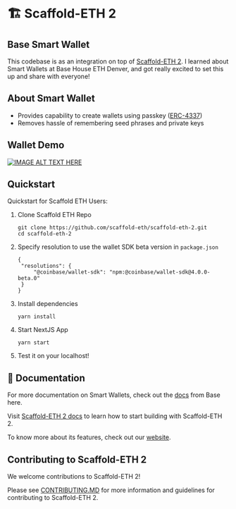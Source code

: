 # 🏗 Scaffold-ETH 2

## Base Smart Wallet

This codebase is as an integration on top of [Scaffold-ETH 2](https://scaffoldeth.io/). I learned about Smart Wallets at Base House ETH Denver, and got really excited to set this up and share with everyone!

## About Smart Wallet

- Provides capability to create wallets using passkey ([ERC-4337](https://eips.ethereum.org/EIPS/eip-4337))
- Removes hassle of remembering seed phrases and private keys

## Wallet Demo

[![IMAGE ALT TEXT HERE](https://img.youtube.com/vi/F82n7ePUo6M/1.jpg)](https://youtu.be/F82n7ePUo6M)

## Quickstart

Quickstart for Scaffold ETH Users:

1. Clone Scaffold ETH Repo
    ```
    git clone https://github.com/scaffold-eth/scaffold-eth-2.git
    cd scaffold-eth-2
    ```
2. Specify resolution to use the wallet SDK beta version in `package.json`
   ```
   {
    "resolutions": {
        "@coinbase/wallet-sdk": "npm:@coinbase/wallet-sdk@4.0.0-beta.0"
    }
   }
   ```

3. Install dependencies
   ```
   yarn install
   ``` 

4. Start NextJS App
   ```
   yarn start
   ```

5. Test it on your localhost!

## 📖 Documentation

For more documentation on Smart Wallets, check out the [docs](https://docs.cloud.coinbase.com/wallet-sdk/docs/sw-setup) from Base here.

Visit  [Scaffold-ETH 2 docs](https://docs.scaffoldeth.io) to learn how to start building with Scaffold-ETH 2.

To know more about its features, check out our [website](https://scaffoldeth.io).

## Contributing to Scaffold-ETH 2

We welcome contributions to Scaffold-ETH 2!

Please see [CONTRIBUTING.MD](https://github.com/scaffold-eth/scaffold-eth-2/blob/main/CONTRIBUTING.md) for more information and guidelines for contributing to Scaffold-ETH 2.
